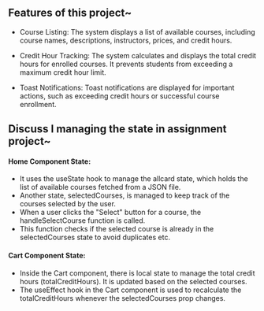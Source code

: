 ## Features of this project~

-   Course Listing:
    The system displays a list of available courses, including course names, descriptions, instructors, prices, and credit hours.

-   Credit Hour Tracking:
    The system calculates and displays the total credit hours for enrolled courses. It prevents students from exceeding a maximum credit hour limit.
-   Toast Notifications:
    Toast notifications are displayed for important actions, such as exceeding credit hours or successful course enrollment.

## Discuss I managing the state in assignment project~

#### Home Component State:

-   It uses the useState hook to manage the allcard state, which holds the list of available courses fetched from a JSON file.
-   Another state, selectedCourses, is managed to keep track of the courses selected by the user.
-   When a user clicks the "Select" button for a course, the handleSelectCourse function is called.
-   This function checks if the selected course is already in the selectedCourses state to avoid duplicates etc.

#### Cart Component State:

-   Inside the Cart component, there is local state to manage the total credit hours (totalCreditHours). It is updated based on the selected courses.
-   The useEffect hook in the Cart component is used to recalculate the totalCreditHours whenever the selectedCourses prop changes.
